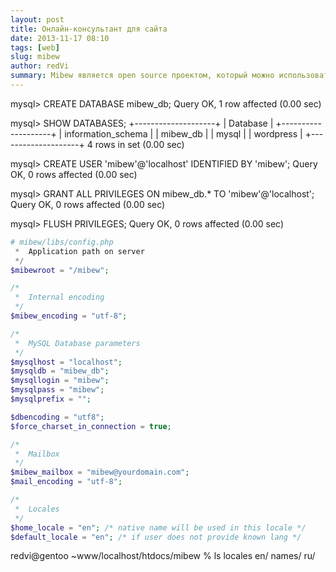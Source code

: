 ```yaml
---
layout: post
title: Онлайн-консультант для сайта
date: 2013-11-17 08:10
tags: [web]
slug: mibew
author: redVi
summary: Mibew является open source проектом, который можно использовать для вполне себе корыстных целей.
---
```




mysql> CREATE DATABASE mibew_db;
Query OK, 1 row affected (0.00 sec)

mysql> SHOW DATABASES;
+--------------------+
| Database           |
+--------------------+
| information_schema |
| mibew_db           |
| mysql              |
| wordpress          |
+--------------------+
4 rows in set (0.00 sec)

mysql> CREATE USER 'mibew'@'localhost' IDENTIFIED BY 'mibew';
Query OK, 0 rows affected (0.00 sec)

mysql> GRANT ALL PRIVILEGES ON mibew_db.* TO 'mibew'@'localhost';
Query OK, 0 rows affected (0.00 sec)

mysql> FLUSH PRIVILEGES;
Query OK, 0 rows affected (0.00 sec)

```php
# mibew/libs/config.php
 *  Application path on server
 */
$mibewroot = "/mibew";

/*
 *  Internal encoding
 */
$mibew_encoding = "utf-8";

/*
 *  MySQL Database parameters
 */
$mysqlhost = "localhost";
$mysqldb = "mibew_db";
$mysqllogin = "mibew";
$mysqlpass = "mibew";
$mysqlprefix = "";

$dbencoding = "utf8";
$force_charset_in_connection = true;

/*
 *  Mailbox
 */
$mibew_mailbox = "mibew@yourdomain.com";
$mail_encoding = "utf-8";

/*
 *  Locales
 */
$home_locale = "en"; /* native name will be used in this locale */
$default_locale = "en"; /* if user does not provide known lang */
```

redvi@gentoo ~www/localhost/htdocs/mibew % ls locales
en/  names/  ru/
